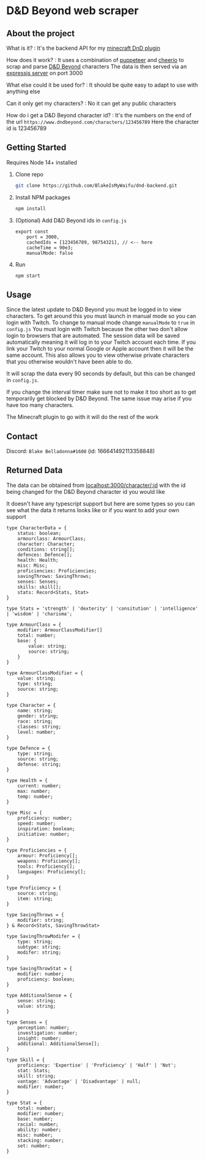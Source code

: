 # D&D Beyond web scraper

## About the project

What is it?
: It's the backend API for my [minecraft DnD plugin](https://github.com/BlakeIsMyWaifu/dnd-plugin)

How does it work?
: It uses a combination of [puppeteer](https://github.com/puppeteer/puppeteer) and [cheerio](https://github.com/cheeriojs/cheerio) to scrap and parse [D&D Beyond](https://www.dndbeyond.com/) characters
  The data is then served via an [expressjs server](https://github.com/expressjs/express) on port 3000

What else could it be used for?
: It should be quite easy to adapt to use with anything else

Can it only get my characters?
: No it can get any public characters

How do i get a D&D Beyond character id?
: It's the numbers on the end of the url
  `https://www.dndbeyond.com/characters/123456789`
  Here the character id is 123456789

## Getting Started

Requires Node 14+ installed

1. Clone repo

    ```sh
    git clone https://github.com/BlakeIsMyWaifu/dnd-backend.git
    ```

2. Install NPM packages

    ```sh
    npm install
    ```

3. (Optional) Add D&D Beyond ids in `config.js`

    ```JS
    export const
        port = 3000,
        cachedIds = [123456789, 98754321], // <-- here
        cacheTime = 90e3;
        manualMode: false
    ```

4. Run

    ```sh
    npm start
    ```

## Usage

Since the latest update to D&D Beyond you must be logged in to view characters.
To get around this you must launch in manual mode so you can login with Twitch.
To change to manual mode change `manualMode` to `true` in `config.js`
You must login with Twitch because the other two don't allow login to browsers that are automated.
The session data will be saved automatically meaning it will log in to your Twitch account each time.
If you link your Twitch to your normal Google or Apple account then it will be the same account.
This also allows you to view otherwise private characters that you otherwise wouldn't have been able to do.

It will scrap the data every 90 seconds by default, but this can be changed in `config.js`.

If you change the interval timer make sure not to make it too short as to get temporarily get blocked by D&D Beyond.
The same issue may arise if you have too many characters.

The Minecraft plugin to go with it will do the rest of the work

## Contact

Discord: `Blake Belladonna#1608` (id: 166641492113358848)

## Returned Data

The data can be obtained from [localhost:3000/character/:id](localhost:3000/character/) with the id being changed for the D&D Beyond character id you would like

It doesn't have any typescript support but here are some types so you can see what the data it returns looks like or if you want to add your own support

```TS
type CharacterData = {
    status: boolean;
    armourclass: ArmourClass;
    character: Character;
    conditions: string[];
    defences: Defence[];
    health: Health;
    misc: Misc;
    proficiencies: Proficiencies;
    savingThrows: SavingThrows;
    senses: Senses;
    skills: skill[];
    stats: Record<Stats, Stat>
}

type Stats = 'strength' | 'dexterity' | 'consitution' | 'intelligence' | 'wisdom' | 'charisma';

type ArmourClass = {
    modifier: ArmourClassModifier[]
    total: number;
    base: {
        value: string;
        source: string;
    }
}

type ArmourClassModifier = {
    value: string;
    type: string;
    source: string;
}

type Character = {
    name: string;
    gender: string;
    race: string;
    classes: string;
    level: number;
}

type Defence = {
    type: string;
    source: string;
    defense: string;
}

type Health = {
    current: number;
    max: number;
    temp: number;
}

type Misc = {
    proficiency: number;
    speed: number;
    inspiration: boolean;
    initiative: number;
}

type Proficiencies = {
    armour: Proficiency[];
    weapons: Proficiency[];
    tools: Proficiency[];
    languages: Proficiency[];
}

type Proficiency = {
    source: string;
    item: string;
}

type SavingThrows = {
    modifier: string;
} & Record<Stats, SavingThrowStat>

type SavingThrowModifer = {
    type: string;
    subtype: string;
    modifer: string;
}

type SavingThrowStat = {
    modifier: number;
    proficiency: boolean;
}

type AdditionalSense = {
    sense: string;
    value: string;
}

type Senses = {
    perception: number;
    investigation: number;
    insight: number;
    additional: AdditionalSense[];
}

type Skill = {
    proficiency: 'Expertise' | 'Proficiency' | 'Half' | 'Not';
    stat: Stats;
    skill: string;
    vantage: 'Advantage' | 'Disadvantage' | null;
    modifier: number;
}

type Stat = {
    total: number;
    modifier: number;
    base: number;
    racial: number;
    ability: number;
    misc: number;
    stacking: number;
    set: number;
}
```
